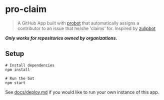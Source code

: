 # pro-claim

> A GitHub App built with [probot](https://github.com/probot/probot) that automatically assigns a contributor to an issue that he/she 'claims' for. Inspired by [zulipbot](https://github.com/zulip/zulipbot)

***Only works for repositories owned by organizations.***
## Setup

```
# Install dependencies
npm install

# Run the bot
npm start
```

See [docs/deploy.md](docs/deploy.md) if you would like to run your own instance of this app.
